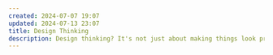 ```yaml
---
created: 2024-07-07 19:07
updated: 2024-07-13 23:07
title: Design Thinking
description: Design thinking? It's not just about making things look pretty. It's a mindset, a process, a way of tackling problems and creating solutions that actually work for people. In this section, I'm unpacking the design thinking toolkit, sharing tips and tricks, and showcasing inspiring examples of design thinking in action.
---
```

